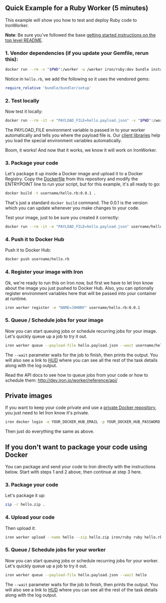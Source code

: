 ## Quick Example for a Ruby Worker (5 minutes)

This example will show you how to test and deploy Ruby code to IronWorker.

**Note**: Be sure you've followed the base [getting started instructions on the top level README](https://github.com/iron-io/dockerworker).

### 1. Vendor dependencies (if you update your Gemfile, rerun this):

```sh
docker run --rm -v "$PWD":/worker -w /worker iron/ruby:dev bundle install --standalone --clean
```

Notice in `hello.rb`, we add the following so it uses the vendored gems:

```ruby
require_relative 'bundle/bundler/setup'
```

### 2. Test locally

Now test it locally:

```sh
docker run --rm -it -e "PAYLOAD_FILE=hello.payload.json" -v "$PWD":/worker -w /worker iron/ruby ruby hello.rb
```

The PAYLOAD_FILE environment variable is passed in to your worker automatically and tells you
where the payload file is. Our [client libraries](http://dev.iron.io/worker/libraries/) help you load the special environment variables automatically.

Boom, it works! And now that it works, we know it will work on IronWorker.

### 3. Package your code

Let's package it up inside a Docker image and upload it to a Docker Registry. Copy the [Dockerfile](https://github.com/iron-io/dockerworker/blob/master/ruby/Dockerfile) from this repository
and modify the ENTRYPOINT line to run your script, but for this example, it's all ready to go:

```sh
docker build -t username/hello.rb:0.0.1 .
```

That's just a standard `docker build` command. The 0.0.1 is the version which you can update
whenever you make changes to your code.

Test your image, just to be sure you created it correctly:

```sh
docker run --rm -it -e "PAYLOAD_FILE=hello.payload.json" username/hello.rb:0.0.1
```

### 4. Push it to Docker Hub

Push it to Docker Hub:

```sh
docker push username/hello.rb
```

### 4. Register your image with Iron

Ok, we're ready to run this on Iron now, but first we have to let Iron know about the
image you just pushed to Docker Hub. Also, you can optionally register environment variables here that will be passed into your container at runtime. 

```sh
iron worker register -e "NAME=JOHNNY" username/hello.rb:0.0.1
```

### 5. Queue / Schedule jobs for your image

Now you can start queuing jobs or schedule recurring jobs for your image. Let's quickly
queue up a job to try it out.

```sh
iron worker queue --payload-file hello.payload.json --wait username/hello.rb
```

The `--wait` parameter waits for the job to finish, then prints the output.
You will also see a link to [HUD](http://hud.iron.io) where you can see all the rest of the task details along with the log output.

Read the API docs to see how to queue jobs from your code or how to schedule them:
http://dev.iron.io/worker/reference/api/

## Private images

If you want to keep your code private and use a [private Docker repository](https://docs.docker.com/docker-hub/repos/#private-repositories), you just need
to let Iron know it's private.

```sh
iron docker login -e YOUR_DOCKER_HUB_EMAIL -p YOUR_DOCKER_HUB_PASSWORD
```

Then just do everything the same as above.

## If you don't want to package your code using Docker

You can package and send your code to Iron directly with the instructions below.
Start with steps 1 and 2 above, then continue at step 3 here.

### 3. Package your code

Let's package it up:

```sh
zip -r hello.zip .
```

### 4. Upload your code

Then upload it:

```sh
iron worker upload --name hello --zip hello.zip iron/ruby ruby hello.rb
```

### 5. Queue / Schedule jobs for your worker

Now you can start queuing jobs or schedule recurring jobs for your worker. Let's quickly
queue up a job to try it out.

```sh
iron worker queue --payload-file hello.payload.json --wait hello
```

The `--wait` parameter waits for the job to finish, then prints the output.
You will also see a link to [HUD](http://hud.iron.io) where you can see all the rest of the task details along with the log output.

